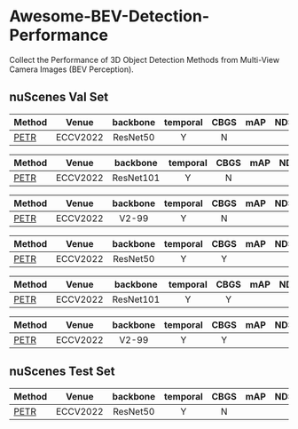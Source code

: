 # Awesome-BEV-Detection-Performance
Collect the Performance of 3D Object Detection Methods from Multi-View Camera Images (BEV Perception).


## nuScenes Val Set
| Method | Venue | backbone | temporal | CBGS | mAP | NDS | ATE | ASE | AOE | AVE | AAE | 
| :-----|:-----:|:-----:|:-----:|:---:|:---:|:---:|:----:|:-----:|:-----:|:-----:|:-----:|
| [PETR](https://arxiv.org/pdf/2203.05625.pdf) | ECCV2022 | ResNet50 | Y | N | |

| Method | Venue | backbone | temporal | CBGS | mAP | NDS | ATE | ASE | AOE | AVE | AAE | 
| :-----|:-----:|:-----:|:-----:|:---:|:---:|:---:|:----:|:-----:|:-----:|:-----:|:-----:|
| [PETR](https://arxiv.org/pdf/2203.05625.pdf) | ECCV2022 | ResNet101 | Y | N | |

| Method | Venue | backbone | temporal | CBGS | mAP | NDS | ATE | ASE | AOE | AVE | AAE | 
| :-----|:-----:|:-----:|:-----:|:---:|:---:|:---:|:----:|:-----:|:-----:|:-----:|:-----:|
| [PETR](https://arxiv.org/pdf/2203.05625.pdf) | ECCV2022 | V2-99 | Y | N | |

| Method | Venue | backbone | temporal | CBGS | mAP | NDS | ATE | ASE | AOE | AVE | AAE | 
| :-----|:-----:|:-----:|:-----:|:---:|:---:|:---:|:----:|:-----:|:-----:|:-----:|:-----:|
| [PETR](https://arxiv.org/pdf/2203.05625.pdf) | ECCV2022 | ResNet50 | Y | Y | |

| Method | Venue | backbone | temporal | CBGS | mAP | NDS | ATE | ASE | AOE | AVE | AAE | 
| :-----|:-----:|:-----:|:-----:|:---:|:---:|:---:|:----:|:-----:|:-----:|:-----:|:-----:|
| [PETR](https://arxiv.org/pdf/2203.05625.pdf) | ECCV2022 | ResNet101 | Y | Y | |

| Method | Venue | backbone | temporal | CBGS | mAP | NDS | ATE | ASE | AOE | AVE | AAE | 
| :-----|:-----:|:-----:|:-----:|:---:|:---:|:---:|:----:|:-----:|:-----:|:-----:|:-----:|
| [PETR](https://arxiv.org/pdf/2203.05625.pdf) | ECCV2022 | V2-99 | Y | Y | |

## nuScenes Test Set
| Method | Venue | backbone | temporal | CBGS | mAP | NDS | ATE | ASE | AOE | AVE | AAE | 
| :-----|:-----:|:-----:|:-----:|:---:|:---:|:---:|:----:|:-----:|:-----:|:-----:|:-----:|
| [PETR](https://arxiv.org/pdf/2203.05625.pdf) | ECCV2022 | ResNet50 | Y | N | |
